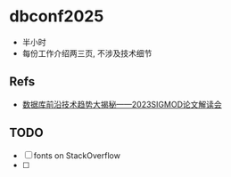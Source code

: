 # dbconf2025

- 半小时
- 每份工作介绍两三页, 不涉及技术细节

## Refs
- [数据库前沿技术趋势大揭秘——2023SIGMOD论文解读会](https://www.bilibili.com/video/BV1g94y187tL/)

## TODO
- [ ] fonts on StackOverflow
- [ ] 